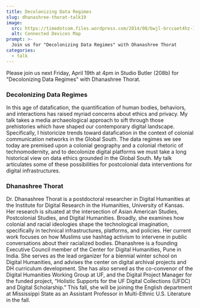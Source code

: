 ```yaml
---
title: Decolonizing Data Regimes
slug: dhanashree-thorat-talk19
image:
  src: https://timedotcom.files.wordpress.com/2014/08/bwjl-brccaet4hz-1.png
  alt: Connected Devices Map
prompt: >-
  Join us for "Decolonizing Data Regimes" with Dhanashree Thorat
categories:
  - talk
---
```


Please join us next Friday, April 19th at 4pm in Studio Butler (208b) for "Decolonizing Data Regimes" with Dhanashree Thorat.

### Decolonizing Data Regimes

In this age of datafication, the quantification of human bodies, behaviors, and interactions has raised myriad concerns about ethics and privacy. My talk takes a media archaeological approach to sift through those prehistories which have shaped our contemporary digital landscape. Specifically, I historicize trends toward datafication in the context of colonial communication networks in the Global South. The data regimes we see today are premised upon a colonial geography and a colonial rhetoric of technomodernity, and to decolonize digital platforms we must take a long historical view on data ethics grounded in the Global South. My talk articulates some of these possibilities for postcolonial data interventions for digital infrastructures.

### Dhanashree Thorat

Dr. Dhanashree Thorat is a postdoctoral researcher in Digital Humanities at the Institute for Digital Research in the Humanities, University of Kansas. Her research is situated at the intersection of Asian American Studies, Postcolonial Studies, and Digital Humanities. Broadly, she examines how colonial and racial ideologies shape the technological imagination, specifically in technical infrastructures, platforms, and policies. Her current work focuses on how Muslims use hashtag activism to intervene in public conversations about their racialized bodies. Dhanashree is a founding Executive Council member of the Center for Digital Humanities, Pune in India. She serves as the lead organizer for a biennial winter school on Digital Humanities, and advises the center on digital archival projects and DH curriculum development. She has also served as the co-convenor of the Digital Humanities Working Group at UF, and the Digital Project Manager for the funded project, “Holistic Supports for the UF Digital Collections (UFDC) and Digital Scholarship.” This fall, she will be joining the English department at Mississippi State as an Assistant Professor in Multi-Ethnic U.S. Literature in the fall.
